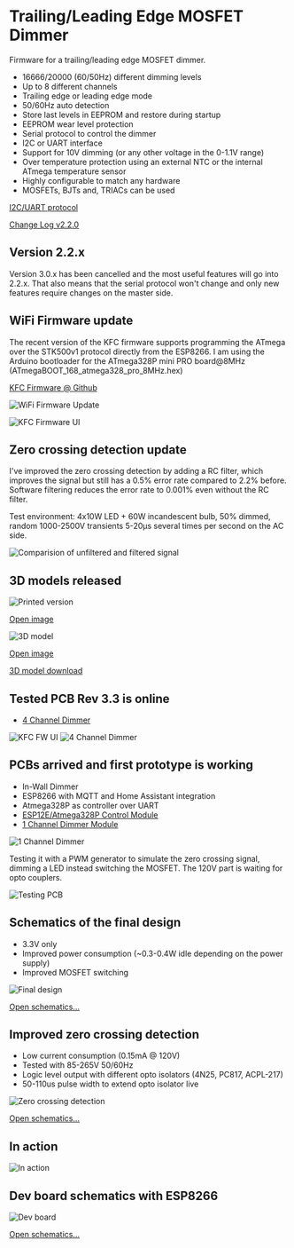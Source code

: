 # Trailing/Leading Edge MOSFET Dimmer

Firmware for a trailing/leading edge MOSFET dimmer.

* 16666/20000 (60/50Hz) different dimming levels
* Up to 8 different channels
* Trailing edge or leading edge mode
* 50/60Hz auto detection
* Store last levels in EEPROM and restore during startup
* EEPROM wear level protection
* Serial protocol to control the dimmer
* I2C or UART interface
* Support for 10V dimming (or any other voltage in the 0-1.1V range)
* Over temperature protection using an external NTC or the internal ATmega temperature sensor
* Highly configurable to match any hardware
* MOSFETs, BJTs and, TRIACs can be used

[I2C/UART protocol](docs/protocol.md)

[Change Log v2.2.0](CHANGELOG.md)

## Version 2.2.x

Version 3.0.x has been cancelled and the most useful features will go into 2.2.x. That also means that the serial protocol won't change and only new features require changes on the master side.

## WiFi Firmware update

The recent version of the KFC firmware supports programming the ATmega over the STK500v1 protocol directly from the ESP8266. I am using the Arduino bootloader for the ATmega328P mini PRO board@8MHz (ATmegaBOOT_168_atmega328_pro_8MHz.hex)

[KFC Firmware @ Github](https://github.com/sascha432/esp8266-kfc-fw)

![WiFi Firmware Update](https://raw.githubusercontent.com/sascha432/trailing_edge_dimmer/master/docs/images/wifi_firmware_update.jpg)

![KFC Firmware UI](https://raw.githubusercontent.com/sascha432/trailing_edge_dimmer/master/docs/images/kfcfw_ui2.jpg)

## Zero crossing detection update

I've improved the zero crossing detection by adding a RC filter, which improves the signal but still has a 0.5% error rate compared to 2.2% before.
Software filtering reduces the error rate to 0.001% even without the RC filter.

Test environment: 4x10W LED + 60W incandescent bulb, 50% dimmed, random 1000-2500V transients 5-20µs several times per second on the AC side.

![Comparision of unfiltered and filtered signal](https://raw.githubusercontent.com/sascha432/trailing_edge_dimmer/master/docs/images/zero_crossing_signal_filtering.png)

## 3D models released

![Printed version](https://raw.githubusercontent.com/sascha432/trailing_edge_dimmer/master/docs/images/housing_small.jpg)

[Open image](https://raw.githubusercontent.com/sascha432/trailing_edge_dimmer/master/docs/images/housing.jpg)

![3D model](https://raw.githubusercontent.com/sascha432/trailing_edge_dimmer/master/docs/images/housing_3d_model_tn.jpg)

[Open image](https://raw.githubusercontent.com/sascha432/trailing_edge_dimmer/master/docs/images/housing_3d_model.jpg)

[3D model download](stl/housing)

## Tested PCB Rev 3.3 is online

* [4 Channel Dimmer](https://easyeda.com/sascha23095123423/trailing-edge-dimmer-rev2)

![KFC FW UI](https://raw.githubusercontent.com/sascha432/trailing_edge_dimmer/master/docs/images/kfcfw_ui.jpg)
![4 Channel Dimmer](https://raw.githubusercontent.com/sascha432/trailing_edge_dimmer/master/docs/images/4ch_dimmer.JPG)

## PCBs arrived and first prototype is working

* In-Wall Dimmer
* ESP8266 with MQTT and Home Assistant integration
* Atmega328P as controller over UART
* [ESP12E/Atmega328P Control Module](https://easyeda.com/sascha23095123423/esp12e_iot_module)
* [1 Channel Dimmer Module](https://easyeda.com/sascha23095123423/iot_1ch_dimmer)

![1 Channel Dimmer](https://raw.githubusercontent.com/sascha432/trailing_edge_dimmer/master/docs/images/1ch_dimmer.JPG)

Testing it with a PWM generator to simulate the zero crossing signal, dimming a LED instead switching the MOSFET. The 120V part is waiting for opto couplers.

 ![Testing PCB](https://raw.githubusercontent.com/sascha432/trailing_edge_dimmer/master/docs/images/IMG_9100.JPG)

## Schematics of the final design

* 3.3V only
* Improved power consumption (~0.3-0.4W idle depending on the power supply)
* Improved MOSFET switching

![Final design](https://raw.githubusercontent.com/sascha432/trailing_edge_dimmer/master/docs/images/Schematic_4Ch-Dimmer-Rev3_1.png)

[Open schematics...](https://easyeda.com/sascha23095123423/trailing-edge-dimmer-rev2)

## Improved zero crossing detection

* Low current consumption (0.15mA @ 120V)
* Tested with 85-265V 50/60Hz
* Logic level output with different opto isolators (4N25, PC817, ACPL-217)
* 50-110us pulse width to extend opto isolator live

![Zero crossing detection](https://raw.githubusercontent.com/sascha432/trailing_edge_dimmer/master/docs/images/Schematic_Isolated-zero-crossing-detection-with-logic-level-output.png)

[Open schematics...](https://easyeda.com/sascha23095123423/isolated-zero-crossing-detection-with-logic-level-output)

## In action

![In action](https://raw.githubusercontent.com/sascha432/trailing_edge_dimmer/master/docs/images/oscilloscope_example.jpg)

## Dev board schematics with ESP8266

![Dev board](https://raw.githubusercontent.com/sascha432/trailing_edge_dimmer/master/docs/images/Schematic_4Ch-Dimmer-Rev1.3_dev_example.png)

[Open schematics...](https://github.com/sascha432/trailing_edge_dimmer/blob/master/docs/schematics/Schematic_4Ch-Dimmer-Rev1.3_dev_example.svg)
